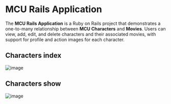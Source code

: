# MCU Rails Application


The **MCU Rails Application** is a Ruby on Rails project that demonstrates a one-to-many relationship between **MCU Characters** and **Movies**. Users can view, add, edit, and delete characters and their associated movies, with support for profile and action images for each character.


## Characters index
![image](https://github.com/user-attachments/assets/e2c4ab32-cac7-4290-b58c-20f3052e4f9a)


## Characters show

![image](https://github.com/user-attachments/assets/ce400c6c-e1ab-42ab-9951-8cec9886c125)
